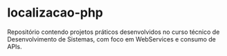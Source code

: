 # localizacao-php
Repositório contendo projetos práticos desenvolvidos no curso técnico de Desenvolvimento de Sistemas, com foco em WebServices e consumo de APIs.

